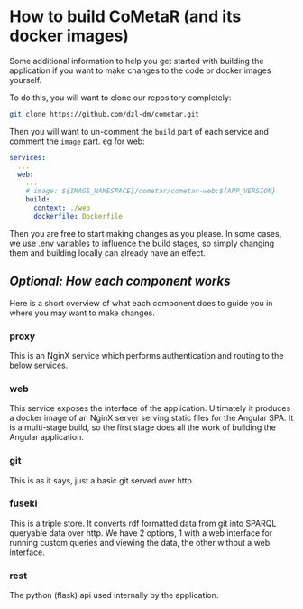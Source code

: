 # How to build CoMetaR (and its docker images)
Some additional information to help you get started with building the application if you want to make changes to the code or docker images yourself.

To do this, you will want to clone our repository completely:
```sh
git clone https://github.com/dzl-dm/cometar.git
```
Then you will want to un-comment the `build` part of each service and comment the `image` part. eg for web:
```yml
services:
  ...
  web:
    ...
    # image: ${IMAGE_NAMESPACE}/cometar/cometar-web:${APP_VERSION}
    build:
      context: ./web
      dockerfile: Dockerfile
```
Then you are free to start making changes as you please. In some cases, we use .env variables to influence the build stages, so simply changing them and building locally can already have an effect.

## _Optional: How each component works_
Here is a short overview of what each component does to guide you in where you may want to make changes.

### proxy
This is an NginX service which performs authentication and routing to the below services.

### web
This service exposes the interface of the application. Ultimately it produces a docker image of an NginX server serving static files for the Angular SPA. It is a multi-stage build, so the first stage does all the work of building the Angular application.

### git
This is as it says, just a basic git served over http.

### fuseki
This is a triple store. It converts rdf formatted data from git into SPARQL queryable data over http. We have 2 options, 1 with a web interface for running custom queries and viewing the data, the other without a web interface.

### rest
The python (flask) api used internally by the application.

